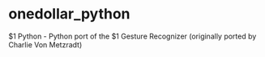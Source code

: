 # onedollar_python
$1 Python - Python port of the $1 Gesture Recognizer (originally ported by Charlie Von Metzradt)
